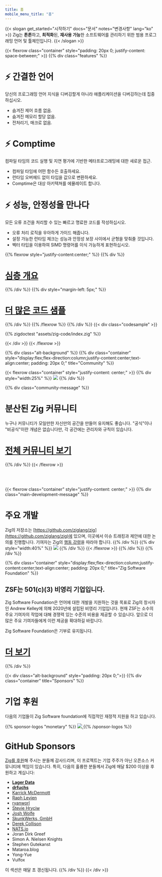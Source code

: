 ```yaml
---
title: 홈
mobile_menu_title: "홈"
---
```

{{< slogan get_started="시작하기" docs="문서" notes="변경사항" lang="ko" >}}
Zig는 **튼튼**하고, **최적화**된, **재사용 가능**한 소프트웨어를 관리하기 위한 범용 프로그래밍 언어 및 툴체인입니다.
{{< /slogan >}}

{{< flexrow class="container" style="padding: 20px 0; justify-content: space-between;" >}}
{{% div class="features" %}}

# ⚡ 간결한 언어
당신의 프로그래밍 언어 지식을 디버깅할게 아니라 애플리케이션을 디버깅하는데 집중하십시오.

- 숨겨진 제어 흐름 없음.
- 숨겨진 메모리 할당 없음.
- 전처리기, 매크로 없음.

# ⚡ Comptime
컴파일 타임의 코드 실행 및 지연 평가에 기반한 메타프로그래밍에 대한 새로운 접근.

- 컴파일 타임에 어떤 함수든 호출하세요.
- 런타임 오버헤드 없이 타입을 값으로 변환하세요.
- Comptime은 대상 아키텍쳐를 에뮬레이트 합니다.

# ⚡ 성능, 안정성을 만나다
모든 오류 조건을 처리할 수 있는 빠르고 명료한 코드를 작성하십시오.

- 오류 처리 로직을 우아하게 가이드 해줍니다.
- 설정 가능한 런타임 체크는 성능과 안정성 보장 사이에서 균형을 맞춰줄 것입니다.
- 벡터 타입을 이용하여 SIMD 명령어를 이식 가능하게 표현하십시오.

{{% flexrow style="justify-content:center;" %}}
{{% div %}}
<h1>
    <a href="learn/overview/" class="button" style="display: inline;">심층 개요</a>
</h1>
{{% /div %}}
{{% div  style="margin-left: 5px;" %}}
<h1>
    <a href="learn/samples/" class="button" style="display: inline;">더 많은 코드 샘플</a>
</h1>
{{% /div %}}
{{% /flexrow %}}
{{% /div %}}
{{< div class="codesample" >}}

{{% zigdoctest "assets/zig-code/index.zig" %}}

{{< /div >}}
{{< /flexrow >}}


{{% div class="alt-background" %}}
{{% div class="container"  style="display:flex;flex-direction:column;justify-content:center;text-align:center; padding: 20px 0;" title="Community" %}}

{{< flexrow class="container" style="justify-content: center;" >}}
{{% div style="width:25%" %}}
<img src="/ziggy.svg" style="max-height: 200px">
{{% /div %}}

{{% div class="community-message" %}}
# 분산된 Zig 커뮤니티
누구나 커뮤니티가 모일만한 자신만의 공간을 만들어 유지해도 좋습니다.
"공식"이나 "비공식"이란 개념은 없습니다만, 각 공간에는 관리자와 규칙이 있습니다.

<div style="">
<h1>
	<a href="https://github.com/ziglang/zig/wiki/Community" class="button" style="display: inline;">전체 커뮤니티 보기</a>
</h1>
</div>
{{% /div %}}
{{< /flexrow >}}
<div style="height: 50px;"></div>

{{< flexrow class="container" style="justify-content: center;" >}}
{{% div class="main-development-message" %}}
# 주요 개발
Zig의 저장소는 [https://github.com/ziglang/zig](https://github.com/ziglang/zig)에 있으며, 이곳에서 이슈 트래킹과 제안에 대한 논의를 진행합니다.
기여자는 Zig의 [행동 강령](https://github.com/ziglang/zig/blob/master/CODE_OF_CONDUCT.md)을 따라야 합니다.
{{% /div %}}
{{% div style="width:40%" %}}
<img src="/zero.svg" style="max-height: 200px">
{{% /div %}}
{{< /flexrow >}}
{{% /div %}}
{{% /div %}}


{{% div class="container" style="display:flex;flex-direction:column;justify-content:center;text-align:center; padding: 20px 0;" title="Zig Software Foundation" %}}
## ZSF는 501(c)(3) 비영리 기업입니다.

Zig Software Foundation은 언어에 대한 개발을 지원하는 것을 목표로 Zig의 창시자인 Andrew Kelley에 의해 2020년에 설립된 비영리 기업입니다. 현재 ZSF는 소수의 주요 기여자의 작업에 대해 경쟁력 있는 수준의 비용을 제공할 수 있습니다. 앞으로 더 많은 주요 기여자들에게 이런 제공을 확대하길 바랍니다.

Zig Software Foundation은 기부로 유지됩니다.

<h1>
	<a href="zsf/" class="button" style="display:inline;">더 보기</a>
</h1>
{{% /div %}}


{{< div class="alt-background" style="padding: 20px 0;">}}
{{% div class="container" title="Sponsors" %}}
# 기업 후원
다음의 기업들이 Zig Software foundation에 직접적인 재정적 지원을 하고 있습니다.

{{% sponsor-logos "monetary" %}}
 <a href="https://pex.com" rel="noopener nofollow" target="_blank"><picture>
   <picture>
     <source srcset="/pex-white.svg" media="(prefers-color-scheme: dark)">
     <img src="/pex-dark.svg">
   </picture>
 </a>
{{% /sponsor-logos %}}

# GitHub Sponsors
[Zig를 후원](zsf/)해 주시는 분들께 감사드리며, 이 프로젝트는 기업 주주가 아닌 오픈소스 커뮤니티에 책임이 있습니다. 특히, 다음의 훌륭한 분들께서 Zig에 매달 $200 이상을 후원하고 계십니다:

- [**Lager Data**](https://www.lagerdata.com)
- [**drfuchs**](https://github.com/drfuchs)
- [Karrick McDermott](https://github.com/karrick)
- [Raph Levien](https://raphlinus.github.io/)
- [ryanworl](https://github.com/ryanworl)
- [Stevie Hryciw](https://www.hryx.net/)
- [Josh Wolfe](https://github.com/thejoshwolfe)
- [SkunkWerks, GmbH](https://skunkwerks.at/)
- [Derek Collison](https://github.com/derekcollison)
- [NATS.io](https://github.com/nats-io)
- Joran Dirk Greef
- Simon A. Nielsen Knights
- Stephen Gutekanst
- Mataroa.blog
- Yong-Yue 
- Vulfox

이 섹션은 매달 초 갱신됩니다.
{{% /div %}}
{{< /div >}}

























